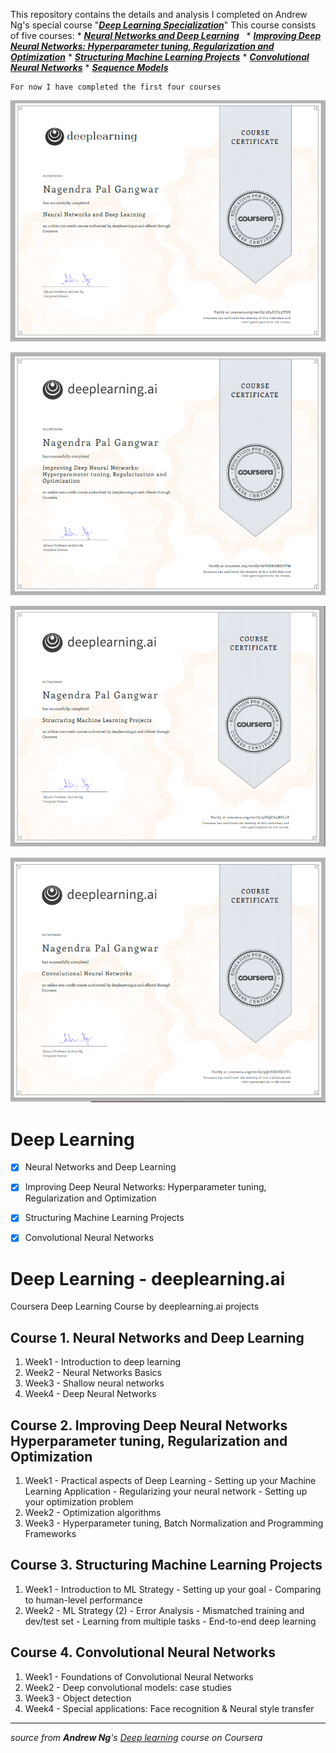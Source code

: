 This repository contains the details and analysis I completed on Andrew Ng's special course  "[***Deep Learning Specialization***](https://www.coursera.org/specializations/deep-learning)" This course consists of five courses: 
    * [***Neural Networks and Deep Learning***](https://www.coursera.org/learn/neural-networks-deep-learning/home/welcome)  
    * [***Improving Deep Neural Networks: Hyperparameter tuning, Regularization and Optimization***](https://www.coursera.org/learn/deep-neural-network/home/welcome) 
    * [***Structuring Machine Learning Projects***](https://www.coursera.org/learn/machine-learning-projects/home/welcome)
    * [***Convolutional Neural Networks***](https://www.coursera.org/learn/convolutional-neural-networks)
    * [***Sequence Models***](https://www.coursera.org/learn/nlp-sequence-models)
    
    For now I have completed the first four courses

![Neural Networks for Machine Learning](https://raw.githubusercontent.com/nagendra-gangwar/DeepLearningCoursera/master/Certificates/C1.PNG)

![Improving Deep Neural Networks_Hyperparameter Tuning_Regularization and Optimization](https://raw.githubusercontent.com/nagendra-gangwar/DeepLearningCoursera/master/Certificates/C2.PNG)

![structuring machine learning projects](https://raw.githubusercontent.com/nagendra-gangwar/DeepLearningCoursera/master/Certificates/C3.PNG)

![convolutional neural networks](https://raw.githubusercontent.com/nagendra-gangwar/DeepLearningCoursera/master/Certificates/C4.PNG)


# Deep Learning
+ [x] Neural Networks and Deep Learning
+ [x] Improving Deep Neural Networks: Hyperparameter tuning, Regularization and Optimization
+ [x] Structuring Machine Learning Projects
+ [x] Convolutional Neural Networks


# Deep Learning - deeplearning.ai
Coursera Deep Learning Course by deeplearning.ai projects 

 ## Course 1. Neural Networks and Deep Learning
1. Week1 - Introduction to deep learning
2. Week2 - Neural Networks Basics
3. Week3 - Shallow neural networks
4. Week4 - Deep Neural Networks

## Course 2. Improving Deep Neural Networks Hyperparameter tuning, Regularization and Optimization
1. Week1 - Practical aspects of Deep Learning
         - Setting up your Machine Learning Application
         - Regularizing your neural network
         - Setting up your optimization problem
2. Week2 - Optimization algorithms
3. Week3 - Hyperparameter tuning, Batch Normalization and Programming Frameworks

## Course 3. Structuring Machine Learning Projects
1. Week1 - Introduction to ML Strategy
         - Setting up your goal
         - Comparing to human-level performance
2. Week2 - ML Strategy (2)
         - Error Analysis
         - Mismatched training and dev/test set
         - Learning from multiple tasks
         - End-to-end deep learning
         
 ## Course 4. Convolutional Neural Networks
 1. Week1 - Foundations of Convolutional Neural Networks
 2. Week2 - Deep convolutional models: case studies
 3. Week3 - Object detection
 4. Week4 - Special applications: Face recognition & Neural style transfer
 
 
---
*source from **Andrew Ng**'s [Deep learning](https://www.coursera.org/specializations/deep-learning) course on Coursera*
